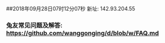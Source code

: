 ##2018年09月28日07时12分07秒 新址: 142.93.204.55
### 兔友常见问题及解答: https://github.com/wanggonging/d/blob/w/FAQ.md
